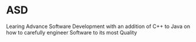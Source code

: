 # ASD
Learing Advance Software Development with an addition of C++ to Java on how to carefully engineer Software to its most Quality
